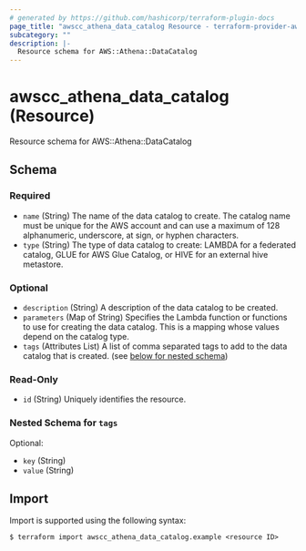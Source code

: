 ```yaml
---
# generated by https://github.com/hashicorp/terraform-plugin-docs
page_title: "awscc_athena_data_catalog Resource - terraform-provider-awscc"
subcategory: ""
description: |-
  Resource schema for AWS::Athena::DataCatalog
---
```


# awscc_athena_data_catalog (Resource)

Resource schema for AWS::Athena::DataCatalog



<!-- schema generated by tfplugindocs -->
## Schema

### Required

- `name` (String) The name of the data catalog to create. The catalog name must be unique for the AWS account and can use a maximum of 128 alphanumeric, underscore, at sign, or hyphen characters.
- `type` (String) The type of data catalog to create: LAMBDA for a federated catalog, GLUE for AWS Glue Catalog, or HIVE for an external hive metastore.

### Optional

- `description` (String) A description of the data catalog to be created.
- `parameters` (Map of String) Specifies the Lambda function or functions to use for creating the data catalog. This is a mapping whose values depend on the catalog type.
- `tags` (Attributes List) A list of comma separated tags to add to the data catalog that is created. (see [below for nested schema](#nestedatt--tags))

### Read-Only

- `id` (String) Uniquely identifies the resource.

<a id="nestedatt--tags"></a>
### Nested Schema for `tags`

Optional:

- `key` (String)
- `value` (String)

## Import

Import is supported using the following syntax:

```shell
$ terraform import awscc_athena_data_catalog.example <resource ID>
```
